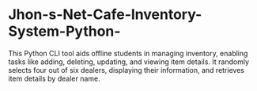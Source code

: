 # Jhon-s-Net-Cafe-Inventory-System-Python-
 This Python CLI tool aids offline students in managing inventory, enabling tasks like adding, deleting, updating, and viewing item details. It randomly selects four out of six dealers, displaying their information, and retrieves item details by dealer name.
